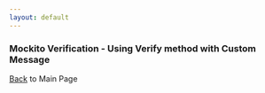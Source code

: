 ```yaml
---
layout: default
---
```


### Mockito Verification - Using Verify method with Custom Message

[Back](/mockito-crafting-code) to Main Page
